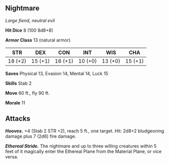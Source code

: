 ## Nightmare

*Large fiend, neutral evil*

**Hit Dice** 8 (100 8d8+8)

**Armor Class** 13 (natural armor)

| STR     | DEX     | CON     | INT     | WIS     | CHA     |
|---------|---------|---------|---------|---------|---------|
| 18 (+2) | 15 (+1) | 16 (+1) | 10 (+0) | 13 (+0) | 15 (+1) |

**Saves** Physical 13, Evasion 14, Mental 14, Luck 15

**Skills** Stab 2

**Move** 60 ft., fly 90 ft.

**Morale** 11

## Attacks

***Hooves.*** +4 (Stab 2 STR +2), reach 5 ft., one target. Hit: 2d8+2 bludgeoning damage plus 7 (2d6) fire damage.

***Ethereal Stride.*** The nightmare and up to three willing creatures within 5 feet of it magically enter the Ethereal Plane from the Material Plane, or vice versa.

